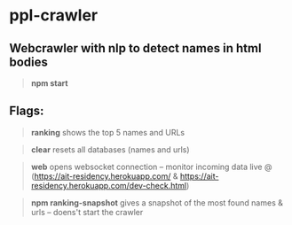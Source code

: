 # ppl-crawler
## Webcrawler with nlp to detect names in html bodies



>**npm start** 

## Flags: 
>**ranking** shows the top 5 names and URLs

>**clear** resets all databases (names and urls)

>**web** opens websocket connection – monitor incoming data live @ (https://ait-residency.herokuapp.com/ & https://ait-residency.herokuapp.com/dev-check.html)

>**npm ranking-snapshot** gives a snapshot of the most found names & urls – doens't start the crawler




